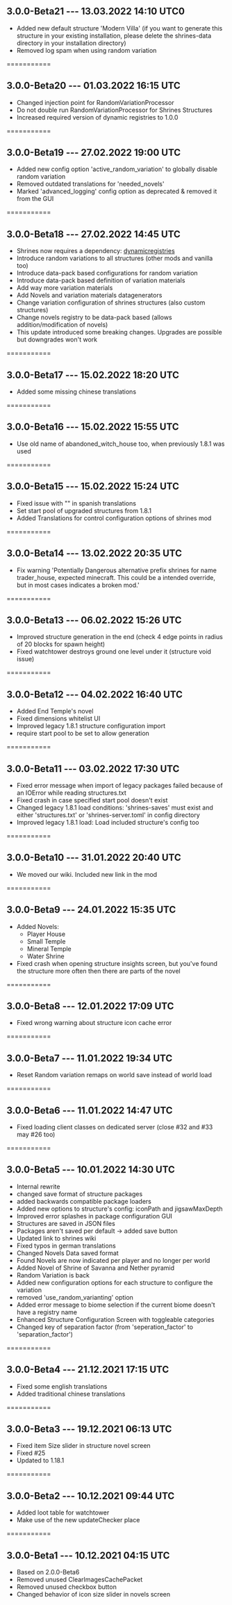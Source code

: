 ## 3.0.0-Beta21 --- 13.03.2022 14:10 UTC0

- Added new default structure 'Modern Villa' (if you want to generate this structure in 
your existing installation, please delete the shrines-data directory in your installation directory)
- Removed log spam when using random variation

===========

## 3.0.0-Beta20 --- 01.03.2022 16:15 UTC

- Changed injection point for RandomVariationProcessor
- Do not double run RandomVariationProcessor for Shrines Structures
- Increased required version of dynamic registries to 1.0.0

===========

## 3.0.0-Beta19 --- 27.02.2022 19:00 UTC

- Added new config option 'active_random_variation' to globally disable random variation
- Removed outdated translations for 'needed_novels'
- Marked 'advanced_logging' config option as deprecated & removed it from the GUI

===========

## 3.0.0-Beta18 --- 27.02.2022 14:45 UTC

- Shrines now requires a dependency: [dynamicregistries](https://github.com/Silverminer007/DynamicRegistries)
- Introduce random variations to all structures (other mods and vanilla too)
- Introduce data-pack based configurations for random variation
- Introduce data-pack based definition of variation materials
- Add way more variation materials
- Add Novels and variation materials datagenerators
- Change variation configuration of shrines structures (also custom structures)
- Change novels registry to be data-pack based (allows addition/modification of novels)
- This update introduced some breaking changes. Upgrades are possible but downgrades won't work

===========

## 3.0.0-Beta17 --- 15.02.2022 18:20 UTC

- Added some missing chinese translations

===========

## 3.0.0-Beta16 --- 15.02.2022 15:55 UTC

- Use old name of abandoned_witch_house too, when previously 1.8.1 was used

===========

## 3.0.0-Beta15 --- 15.02.2022 15:24 UTC

- Fixed issue with "" in spanish translations
- Set start pool of upgraded structures from 1.8.1
- Added Translations for control configuration options of shrines mod

===========

## 3.0.0-Beta14 --- 13.02.2022 20:35 UTC

- Fix warning 'Potentially Dangerous alternative prefix shrines for name trader_house, expected minecraft. This could be
  a intended override, but in most cases indicates a broken mod.'

===========

## 3.0.0-Beta13 --- 06.02.2022 15:26 UTC

- Improved structure generation in the end (check 4 edge points in radius of 20 blocks for spawn height)
- Fixed watchtower destroys ground one level under it (structure void issue)

===========

## 3.0.0-Beta12 --- 04.02.2022 16:40 UTC

- Added End Temple's novel
- Fixed dimensions whitelist UI
- Improved legacy 1.8.1 structure configuration import
- require start pool to be set to allow generation

===========

## 3.0.0-Beta11 --- 03.02.2022 17:30 UTC

- Fixed error message when import of legacy packages failed because of an IOError while reading structures.txt
- Fixed crash in case specified start pool doesn't exist
- Changed legacy 1.8.1 load conditions: 'shrines-saves' must exist and either 'structures.txt' or 'shrines-server.toml'
  in config directory
- Improved legacy 1.8.1 load: Load included structure's config too

===========

## 3.0.0-Beta10 --- 31.01.2022 20:40 UTC

- We moved our wiki. Included new link in the mod

===========

## 3.0.0-Beta9 --- 24.01.2022 15:35 UTC

- Added Novels:
    - Player House
    - Small Temple
    - Mineral Temple
    - Water Shrine
- Fixed crash when opening structure insights screen, but you've found the structure more often then there are parts of
  the novel

===========

## 3.0.0-Beta8 --- 12.01.2022 17:09 UTC

- Fixed wrong warning about structure icon cache error

===========

## 3.0.0-Beta7 --- 11.01.2022 19:34 UTC

- Reset Random variation remaps on world save instead of world load

===========

## 3.0.0-Beta6 --- 11.01.2022 14:47 UTC

- Fixed loading client classes on dedicated server (close #32 and #33 may #26 too)

===========

## 3.0.0-Beta5 --- 10.01.2022 14:30 UTC

- Internal rewrite
- changed save format of structure packages
- added backwards compatible package loaders
- Added new options to structure's config: iconPath and jigsawMaxDepth
- Improved error splashes in package configuration GUI
- Structures are saved in JSON files
- Packages aren't saved per default -> added save button
- Updated link to shrines wiki
- Fixed typos in german translations
- Changed Novels Data saved format
- Found Novels are now indicated per player and no longer per world
- Added Novel of Shrine of Savanna and Nether pyramid
- Random Variation is back
- Added new configuration options for each structure to configure the variation
- removed 'use_random_varianting' option
- Added error message to biome selection if the current biome doesn't have a registry name
- Enhanced Structure Configuration Screen with toggleable categories
- Changed key of separation factor (from 'seperation_factor' to 'separation_factor')

===========

## 3.0.0-Beta4 --- 21.12.2021 17:15 UTC

- Fixed some english translations
- Added traditional chinese translations

===========

## 3.0.0-Beta3 --- 19.12.2021 06:13 UTC

- Fixed item Size slider in structure novel screen
- Fixed #25
- Updated to 1.18.1

===========

## 3.0.0-Beta2 --- 10.12.2021 09:44 UTC

- Added loot table for watchtower
- Make use of the new updateChecker place

===========

## 3.0.0-Beta1 --- 10.12.2021 04:15 UTC

- Based on 2.0.0-Beta6
- Removed unused ClearImagesCachePacket
- Removed unused checkbox button
- Changed behavior of icon size slider in novels screen